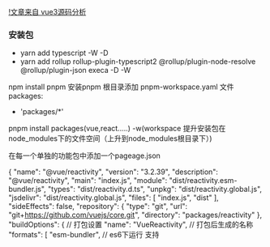 [!文章来自 vue3源码分析](https://juejin.cn/post/7145822993300586526)
### 安装包  
  * yarn add typescript -W -D 
  * yarn add rollup rollup-plugin-typescript2 @rollup/plugin-node-resolve @rollup/plugin-json execa -D -W


npm install pnpm     安装pnpm 
根目录添加 pnpm-workspace.yaml 文件
  packages:
  - 'packages/*'


pnpm install packages(vue,react.....) -w(workspace 提升安装包在node_modules下的文件空间（上升到node_modules根目录下）) 

在每一个单独的功能包中添加一个pageage.json


{
  "name": "@vue/reactivity",
  "version": "3.2.39",
  "description": "@vue/reactivity",
  "main": "index.js",
  "module": "dist/reactivity.esm-bundler.js",
  "types": "dist/reactivity.d.ts",
  "unpkg": "dist/reactivity.global.js",
  "jsdelivr": "dist/reactivity.global.js",
  "files": [
    "index.js",
    "dist"
  ],
  "sideEffects": false,
  "repository": {
    "type": "git",
    "url": "git+https://github.com/vuejs/core.git",
    "directory": "packages/reactivity"
  },
  "buildOptions": {      // 打包设置
    "name": "VueReactivity",   // 打包后生成的名称
    "formats": [
      "esm-bundler",  // es6下运行 支持 <script src="XXX" type="module">
      "esm-browser", //
      "cjs",    // common js 规范
      "global"  // 跨平台 全局引用
    ]
  },
  "keywords": [
    "vue"
  ],
  "author": "Evan You",
  "license": "MIT",
  "bugs": {
    "url": "https://github.com/vuejs/core/issues"
  },
  "homepage": "https://github.com/vuejs/core/tree/main/packages/reactivity#readme",
  "dependencies": {
    "@vue/shared": "3.2.39"
  }
}



typescript config 

tsconfig.json 

{
  "compilerOptions": {
    "baseUrl": ".",    // 默认文件路径
    "outDir": "dist",  // 文件打包文件夹
    "sourceMap": false,
    "target": "es2016",  // ts文件打包转换设置
    "useDefineForClassFields": false,
    "module": "esnext",
    "moduleResolution": "node",
    "allowJs": false,
    "strict": true,    // 严格模式
    "noUnusedLocals": true,
    "experimentalDecorators": true,
    "resolveJsonModule": true,
    "esModuleInterop": true,
    "removeComments": false,
    "jsx": "preserve",
    "lib": ["esnext", "dom"],
    "types": ["jest", "puppeteer", "node"],
    "rootDir": ".", // 文件根文件夹
    "paths": {     // ts引用文件设置   import {Fn} 'path(短路径)'
      "@vue/compat": ["packages/vue-compat/src"],
      "@vue/*": ["packages/*/src"],
      "vue": ["packages/vue/src"]
    }
  },
  "include": [
    "packages/global.d.ts",
    "packages/*/src",
    "packages/runtime-dom/types/jsx.d.ts",
    "packages/*/__tests__",
    "test-dts"
  ]
}


build 打包 

根目录下 script build.js ..... 手写试试 具体内容 （边写边跑 + 百度）
pnpm run dev =>  node dev.js 
dev.js (组织一些变量 生成一系列 rollup打包配置项)=>  rollup.config.js






















